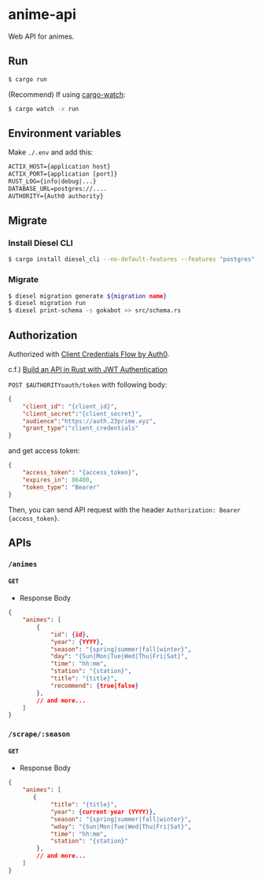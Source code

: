 # anime-api

Web API for animes.

## Run

```bash
$ cargo run
```

(Recommend) If using [cargo-watch](https://docs.rs/crate/cargo-watch/):

```bash
$ cargo watch -x run
```

## Environment variables

Make `./.env` and add this:

```txt
ACTIX_HOST={application host}
ACTIX_PORT={application [port]}
RUST_LOG={info|debug|...}
DATABASE_URL=postgres://....
AUTHORITY={Auth0 authority}
```

## Migrate

### Install Diesel CLI

```bash
$ cargo install diesel_cli --no-default-features --features "postgres"
```

### Migrate

```bash
$ diesel migration generate ${migration name}
$ diesel migration run
$ diesel print-schema -s gokabot >> src/schema.rs
```

## Authorization

Authorized with [Client Credentials Flow by Auth0](https://auth0.com/docs/authorization/flows/client-credentials-flow).

c.f.) [Build an API in Rust with JWT Authentication](https://auth0.com/blog/build-an-api-in-rust-with-jwt-authentication-using-actix-web/)

`POST $AUTHORITYoauth/token` with following body:

```json
{
    "client_id": "{client_id}",
    "client_secret":"{client_secret}",
    "audience":"https://auth.23prime.xyz",
    "grant_type":"client_credentials"
}
```

and get access token:

```json
{
    "access_token": "{access_token}",
    "expires_in": 86400,
    "token_type": "Bearer"
}
```

Then, you can send API request with the header `Authorization: Bearer {access_token}`.

## APIs

### `/animes`

#### `GET`

- Response Body

```json
{
    "animes": [
        {
            "id": {id},
            "year": {YYYY},
            "season": "{spring|summer|fall|winter}",
            "day": "{Sun|Mon|Tue|Wed|Thu|Fri|Sat}",
            "time": "hh:mm",
            "station": "{station}",
            "title": "{title}",
            "recommend": {true|false}
        },
        // and more...
    ]
}
```

### `/scrape/:season`

#### `GET`

- Response Body

```json
{
    "animes": [
       {
            "title": "{title}",
            "year": {current year (YYYY)},
            "season": "{spring|summer|fall|winter}",
            "wday": "{Sun|Mon|Tue|Wed|Thu|Fri|Sat}",
            "time": "hh:mm",
            "station": "{station}"
        },
        // and more...
    ]
}
```
